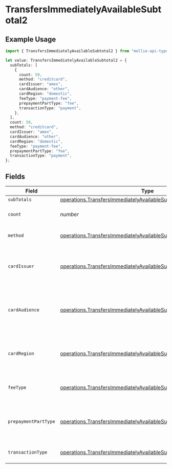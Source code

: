 # TransfersImmediatelyAvailableSubtotal2

## Example Usage

```typescript
import { TransfersImmediatelyAvailableSubtotal2 } from "mollie-api-typescript/models/operations";

let value: TransfersImmediatelyAvailableSubtotal2 = {
  subTotals: [
    {
      count: 50,
      method: "creditcard",
      cardIssuer: "amex",
      cardAudience: "other",
      cardRegion: "domestic",
      feeType: "payment-fee",
      prepaymentPartType: "fee",
      transactionType: "payment",
    },
  ],
  count: 50,
  method: "creditcard",
  cardIssuer: "amex",
  cardAudience: "other",
  cardRegion: "domestic",
  feeType: "payment-fee",
  prepaymentPartType: "fee",
  transactionType: "payment",
};
```

## Fields

| Field                                                                                                                                                      | Type                                                                                                                                                       | Required                                                                                                                                                   | Description                                                                                                                                                | Example                                                                                                                                                    |
| ---------------------------------------------------------------------------------------------------------------------------------------------------------- | ---------------------------------------------------------------------------------------------------------------------------------------------------------- | ---------------------------------------------------------------------------------------------------------------------------------------------------------- | ---------------------------------------------------------------------------------------------------------------------------------------------------------- | ---------------------------------------------------------------------------------------------------------------------------------------------------------- |
| `subTotals`                                                                                                                                                | [operations.TransfersImmediatelyAvailableSubTotal1](../../models/operations/transfersimmediatelyavailablesubtotal1.md)[]                                   | :heavy_minus_sign:                                                                                                                                         | N/A                                                                                                                                                        |                                                                                                                                                            |
| `count`                                                                                                                                                    | *number*                                                                                                                                                   | :heavy_minus_sign:                                                                                                                                         | Number of transactions of this type                                                                                                                        | 50                                                                                                                                                         |
| `method`                                                                                                                                                   | [operations.TransfersImmediatelyAvailableSubtotalMethod2](../../models/operations/transfersimmediatelyavailablesubtotalmethod2.md)                         | :heavy_minus_sign:                                                                                                                                         | Payment type of the transactions                                                                                                                           | creditcard                                                                                                                                                 |
| `cardIssuer`                                                                                                                                               | [operations.TransfersImmediatelyAvailableSubtotalCardIssuer2](../../models/operations/transfersimmediatelyavailablesubtotalcardissuer2.md)                 | :heavy_minus_sign:                                                                                                                                         | In case of payments transactions with card, the card issuer will be available                                                                              | amex                                                                                                                                                       |
| `cardAudience`                                                                                                                                             | [operations.TransfersImmediatelyAvailableSubtotalCardAudience2](../../models/operations/transfersimmediatelyavailablesubtotalcardaudience2.md)             | :heavy_minus_sign:                                                                                                                                         | In case of payments trnsactions with card, the card audience will be available.                                                                            | other                                                                                                                                                      |
| `cardRegion`                                                                                                                                               | [operations.TransfersImmediatelyAvailableSubtotalCardRegion2](../../models/operations/transfersimmediatelyavailablesubtotalcardregion2.md)                 | :heavy_minus_sign:                                                                                                                                         | In case of payments transactions with card, the card region will be available.                                                                             | domestic                                                                                                                                                   |
| `feeType`                                                                                                                                                  | [operations.TransfersImmediatelyAvailableSubtotalFeeType2](../../models/operations/transfersimmediatelyavailablesubtotalfeetype2.md)                       | :heavy_minus_sign:                                                                                                                                         | Present when the transaction represents a fee.                                                                                                             | payment-fee                                                                                                                                                |
| `prepaymentPartType`                                                                                                                                       | [operations.TransfersImmediatelyAvailableSubtotalPrepaymentPartType2](../../models/operations/transfersimmediatelyavailablesubtotalprepaymentparttype2.md) | :heavy_minus_sign:                                                                                                                                         | Prepayment part: fee itself, reimbursement, discount, VAT or rounding compensation.                                                                        | fee                                                                                                                                                        |
| `transactionType`                                                                                                                                          | [operations.TransfersImmediatelyAvailableSubtotalTransactionType2](../../models/operations/transfersimmediatelyavailablesubtotaltransactiontype2.md)       | :heavy_minus_sign:                                                                                                                                         | Represents the transaction type                                                                                                                            | payment                                                                                                                                                    |